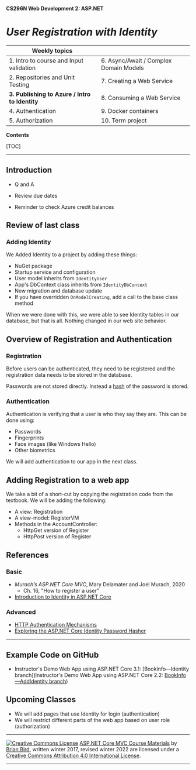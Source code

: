**CS296N Web Development 2: ASP.NET**

# *User Registration with Identity*

| Weekly topics                                  |                                        |
| ---------------------------------------------- | -------------------------------------- |
| 1. Intro to course and Input validation        | 6. Async/Await / Complex Domain Models |
| 2. Repositories and Unit Testing               | 7. Creating a Web Service              |
| **3. Publishing to Azure / Intro to Identity** | 8. Consuming a Web Service             |
| 4. Authentication                              | 9. Docker containers                   |
| 5. Authorization                               | 10. Term project                       |

**Contents**

[TOC]

------

## Introduction

- Q and A

- Review due dates

- Reminder to check Azure credit balances

  

## Review of last class

### Adding Identity

We Added Identity to a project by adding these things:

- NuGet package
- Startup service and configuration
- User model inherits from `IdentityUser`
- App's DbContext class inherits from `IdentityDbContext`
- New migration and database update
- If you have overridden `OnModelCreating`, add a call to the base class method

When we were done with this, we were able to see Identity tables in our database, but that is all. Nothing changed in our web site behavior.

## Overview of Registration and Authentication

### Registration

Before users can be authenticated, they need to be registered and the registration data needs to be stored in the database.

Passwords are not stored directly. Instead a [hash](https://computersciencewiki.org/index.php/Hashing) of the password is stored.

### Authentication

Authentication is verifying that a user is who they say they are. This can be done using:

- Passwords
- Fingerprints
- Face images (like Windows Hello)
- Other biometrics

We will add authentication to our app in the next class.



## Adding Registration to a web app

We take a bit of a short-cut by copying the registration code from the textbook. We will be adding the following:

- A view: Registration
- A view-model: RegisterVM
- Methods in the AccountController:
  - HttpGet version of Register
  - HttpPost version of Register



## References

### Basic

- *Murach’s ASP.NET Core MVC*, Mary Delamater and Joel Murach, 2020
  - Ch. 16, "How to register a user"
- [Introduction to Identity in ASP.NET Core](https://docs.microsoft.com/en-us/aspnet/core/security/authentication/?view=aspnetcore-3.1)

### Advanced

-  [ HTTP Authentication Mechanisms](https://code-maze.com/http-series-part-4/)
-  [Exploring the  ASP.NET Core Identity Password Hasher](https://andrewlock.net/exploring-the-asp-net-core-identity-passwordhasher/)



------

## Example Code on GitHub

- Instructor's Demo Web App using ASP.NET Core 3.1: [BookInfo&mdash;Identity branch](Instructor's Demo Web App using ASP.NET Core 2.2: [BookInfo&mdash;AddIdentity branch](https://github.com/LCC-CIT/CS296N-BookInfo-Core-2/tree/AddIdentity))

## Upcoming Classes

- We will add pages that use Identity for login (authentication)
- We will restrict different parts of the web app based on user role (authorization)
            

------

[ ![Creative Commons License](https://i.creativecommons.org/l/by/4.0/80x15.png)](http://creativecommons.org/licenses/by/4.0/) [ASP.NET Core MVC Course Materials](http://lcc-cit.github.io/CS296N-CourseMaterials/) by [ Brian Bird](https://profbird.dev), written winter 2017, revised winter 2022 are licensed under a [Creative Commons Attribution 4.0 International License](http://creativecommons.org/licenses/by/4.0/). 
    

------

